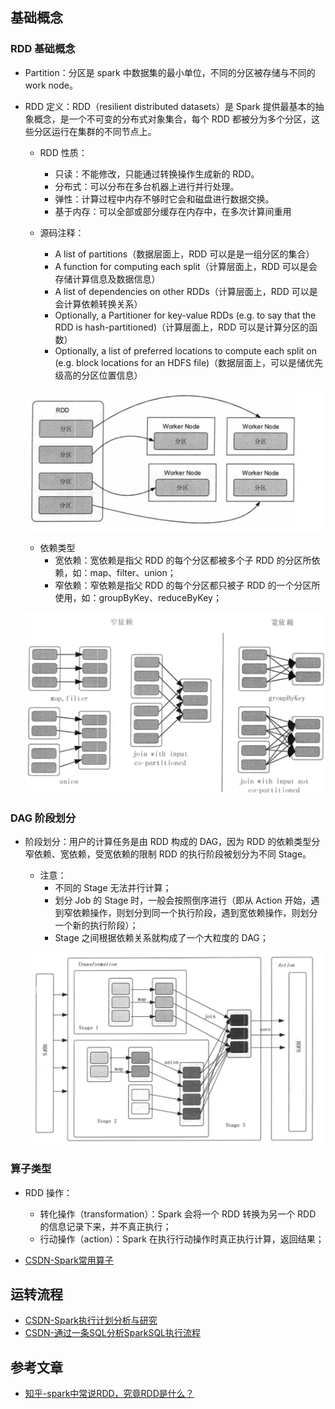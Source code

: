 




## 基础概念

### RDD 基础概念

 - Partition：分区是 spark 中数据集的最小单位，不同的分区被存储与不同的 work node。
 - RDD 定义：RDD（resilient distributed datasets）是 Spark 提供最基本的抽象概念，是一个不可变的分布式对象集合，每个 RDD 都被分为多个分区，这些分区运行在集群的不同节点上。

    - RDD 性质：
        - 只读：不能修改，只能通过转换操作生成新的 RDD。
        - 分布式：可以分布在多台机器上进行并行处理。
        - 弹性：计算过程中内存不够时它会和磁盘进行数据交换。
        - 基于内存：可以全部或部分缓存在内存中，在多次计算间重用

    - 源码注释：
        - A list of partitions（数据层面上，RDD 可以是是一组分区的集合）
        - A function for computing each split（计算层面上，RDD 可以是会存储计算信息及数据信息）
        - A list of dependencies on other RDDs（计算层面上，RDD 可以是会计算依赖转换关系）
        - Optionally, a Partitioner for key-value RDDs (e.g. to say that the RDD is hash-partitioned)（计算层面上，RDD 可以是计算分区的函数）
        - Optionally, a list of preferred locations to compute each split on (e.g. block locations for an HDFS file)（数据层面上，可以是储优先级高的分区位置信息）



    ![RDD-partition](./TiDB-Spark/RDD-partition.jpg)

    - 依赖类型
        - 宽依赖：宽依赖是指父 RDD 的每个分区都被多个子 RDD 的分区所依赖，如：map、filter、union；
        - 窄依赖：窄依赖是指父 RDD 的每个分区都只被子 RDD 的一个分区所使用，如：groupByKey、reduceByKey；
    
    ![dependency](./TiDB-Spark/dependency.png)


### DAG 阶段划分

 - 阶段划分：用户的计算任务是由 RDD 构成的 DAG，因为 RDD 的依赖类型分窄依赖、宽依赖，受宽依赖的限制 RDD 的执行阶段被划分为不同 Stage。
     - 注意：
        - 不同的 Stage 无法并行计算；
        - 划分 Job 的 Stage 时，一般会按照倒序进行（即从 Action 开始，遇到窄依赖操作，则划分到同一个执行阶段，遇到宽依赖操作，则划分一个新的执行阶段）；
        - Stage 之间根据依赖关系就构成了一个大粒度的 DAG；


    ![StageDevide](./TiDB-Spark/StageDevide.png)

### 算子类型

- RDD 操作：
    - 转化操作（transformation）：Spark 会将一个 RDD 转换为另一个 RDD 的信息记录下来，并不真正执行；
    - 行动操作（action）：Spark 在执行行动操作时真正执行计算，返回结果；

 - [CSDN-Spark常用算子](https://blog.csdn.net/zyzzxycj/article/details/82706233)


## 运转流程

 - [CSDN-Spark执行计划分析与研究](https://blog.csdn.net/zyzzxycj/article/details/82704713)
 - [CSDN-通过一条SQL分析SparkSQL执行流程](https://blog.csdn.net/silentwolfyh/article/details/52979534)


## 参考文章
 - [知乎-spark中常说RDD，究竟RDD是什么？](https://zhuanlan.zhihu.com/p/129346816)